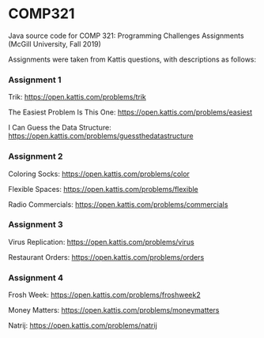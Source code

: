 # COMP321
Java source code for COMP 321: Programming Challenges Assignments (McGill University, Fall 2019)

Assignments were taken from Kattis questions, with descriptions as follows:

### Assignment 1
Trik: https://open.kattis.com/problems/trik

The Easiest Problem Is This One: https://open.kattis.com/problems/easiest

I Can Guess the Data Structure: https://open.kattis.com/problems/guessthedatastructure

### Assignment 2
Coloring Socks: https://open.kattis.com/problems/color

Flexible Spaces: https://open.kattis.com/problems/flexible

Radio Commercials: https://open.kattis.com/problems/commercials

### Assignment 3
Virus Replication: https://open.kattis.com/problems/virus

Restaurant Orders: https://open.kattis.com/problems/orders

### Assignment 4
Frosh Week: https://open.kattis.com/problems/froshweek2

Money Matters: https://open.kattis.com/problems/moneymatters

Natrij: https://open.kattis.com/problems/natrij
